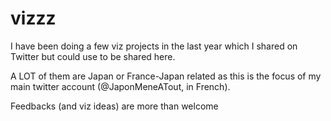 # vizzz

I have been doing a few viz projects in the last year which I shared on Twitter but could use to be shared here.

A LOT of them are Japan or France-Japan related as this is the focus of my main twitter account (@JaponMeneATout, in French).

Feedbacks (and viz ideas) are more than welcome
